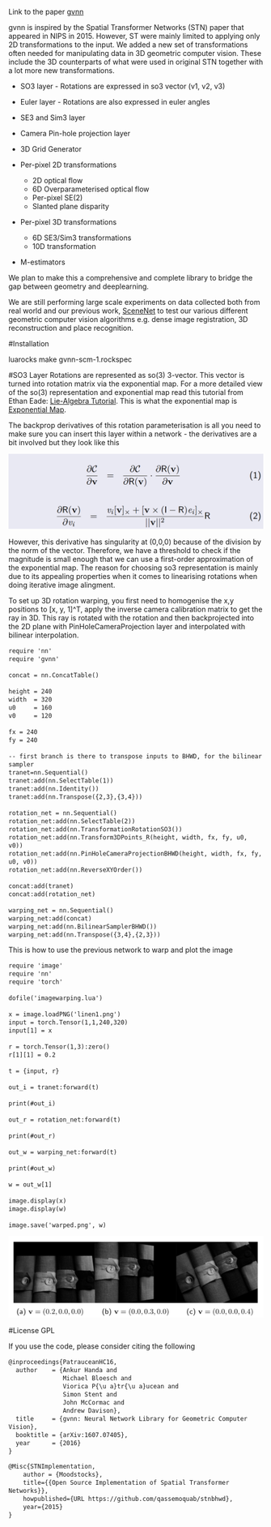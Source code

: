Link to the paper [gvnn](http://arxiv.org/pdf/1607.07405.pdf)

gvnn is inspired by the Spatial Transformer Networks (STN) paper that appeared in NIPS in 2015. However, ST were mainly limited to applying only 2D transformations to the input. We added a new set of transformations often needed for manipulating data in 3D geometric computer vision. These include the 3D counterparts of what were used in original STN together with a lot more new transformations.

* SO3 layer   - Rotations are expressed in so3 vector (v1, v2, v3)
* Euler layer - Rotations are also expressed in euler angles
* SE3 and Sim3 layer 
* Camera Pin-hole projection layer
* 3D Grid Generator
* Per-pixel 2D transformations
    * 2D optical flow
    * 6D Overparameterised optical flow
    * Per-pixel SE(2)
    * Slanted plane disparity

* Per-pixel 3D transformations
    * 6D SE3/Sim3 transformations
    * 10D transformation

* M-estimators

We plan to make this a comprehensive and complete library to bridge the gap between geometry and deeplearning.


We are still performing large scale experiments on data collected both from real world and our previous work, [SceneNet](http://robotvault.bitbucket.org) to test our various different geometric computer vision algorithms e.g. dense image registration, 3D reconstruction and place recognition.


#Installation 

luarocks make gvnn-scm-1.rockspec

#SO3 Layer 
Rotations are represented as so(3) 3-vector. This vector is turned into rotation matrix via the exponential map. For a more detailed view of the so(3) representation and exponential map read this tutorial from Ethan Eade: [Lie-Algebra Tutorial](http://www.ethaneade.com/latex2html/lie_groups/lie_groups.html). This is what the exponential map is [Exponential Map](http://www.ethaneade.com/latex2html/lie_groups/node37.html). 

The backprop derivatives of this rotation parameterisation is all you need to make sure you can insert this layer within a network - the derivatives are a bit involved but they look like this 

![Montage-1](assets/so3_layer_backward_pass.png)

However, this derivative has singularity at (0,0,0) because of the division by the norm of the vector. Therefore, we have a threshold to check if the magnitude is small enough that we can use a first-order approximation of the exponential map. The reason for choosing so3 representation is mainly due to its appealing properties when it comes to linearising rotations when doing iterative image alingment. 


To set up 3D rotation warping, you first need to homogenise the x,y positions to [x, y, 1]^T, apply the inverse camera calibration matrix to get the ray in 3D. This ray is rotated with the rotation and then backprojected into the 2D plane with PinHoleCameraProjection layer and interpolated with bilinear interpolation.

```
require 'nn'
require 'gvnn'

concat = nn.ConcatTable()

height = 240
width  = 320
u0     = 160
v0     = 120

fx = 240
fy = 240

-- first branch is there to transpose inputs to BHWD, for the bilinear sampler
tranet=nn.Sequential()
tranet:add(nn.SelectTable(1))
tranet:add(nn.Identity())
tranet:add(nn.Transpose({2,3},{3,4}))

rotation_net = nn.Sequential()
rotation_net:add(nn.SelectTable(2))
rotation_net:add(nn.TransformationRotationSO3())
rotation_net:add(nn.Transform3DPoints_R(height, width, fx, fy, u0, v0))
rotation_net:add(nn.PinHoleCameraProjectionBHWD(height, width, fx, fy, u0, v0))
rotation_net:add(nn.ReverseXYOrder())

concat:add(tranet)
concat:add(rotation_net)

warping_net = nn.Sequential()
warping_net:add(concat)
warping_net:add(nn.BilinearSamplerBHWD())
warping_net:add(nn.Transpose({3,4},{2,3}))

```

This is how to use the previous network to warp and plot the image

```
require 'image'
require 'nn'
require 'torch'

dofile('imagewarping.lua')

x = image.loadPNG('linen1.png')
input = torch.Tensor(1,1,240,320)
input[1] = x

r = torch.Tensor(1,3):zero()
r[1][1] = 0.2

t = {input, r}

out_i = tranet:forward(t)

print(#out_i)

out_r = rotation_net:forward(t)

print(#out_r)

out_w = warping_net:forward(t)

print(#out_w)

w = out_w[1]

image.display(x)
image.display(w)

image.save('warped.png', w)
```



![Montage-0](assets/so3_rot_example.png)

#License 
GPL

If you use the code, please consider citing the following 
```
@inproceedings{PatrauceanHC16,
  author    = {Ankur Handa and 
               Michael Bloesch and 
               Viorica P{\u a}tr{\u a}ucean and
               Simon Stent and
               John McCormac and
               Andrew Davison},
  title     = {gvnn: Neural Network Library for Geometric Computer Vision},
  booktitle = {arXiv:1607.07405},
  year      = {2016}
}
```
```
@Misc{STNImplementation,
    author = {Moodstocks},
    title={{Open Source Implementation of Spatial Transformer Networks}},
    howpublished={URL https://github.com/qassemoquab/stnbhwd},
    year={2015}
}
```
